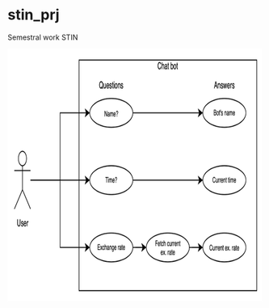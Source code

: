 # stin_prj
Semestral work STIN

<img src="./STIN_chatbot.png" alt="Use case diagram" width="800" height="500">
